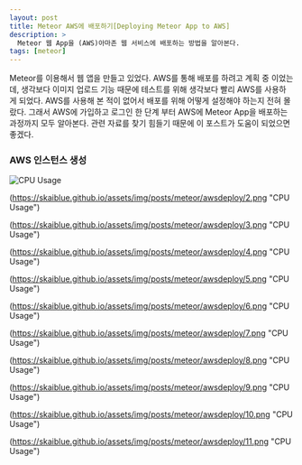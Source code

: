 ```yaml
---
layout: post
title: Meteor AWS에 배포하기[Deploying Meteor App to AWS]
description: >
  Meteor 웹 App을 (AWS)아마존 웹 서비스에 배포하는 방법을 알아본다.
tags: [meteor]
---
```


Meteor를 이용해서 웹 앱을 만들고 있었다. AWS를 통해 배포를 하려고 계획 중 이었는데, 생각보다 이미지 업로드 기능 때문에 테스트를 위해 생각보다 빨리 AWS를 사용하게 되었다. AWS를 사용해 본 적이 없어서 배포를 위해 어떻게 설정해야 하는지 전혀 몰랐다. 그래서 AWS에 가입하고 로그인 한 단계 부터 AWS에 Meteor App을 배포하는 과정까지 모두 알아본다. 관련 자료를 찾기 힘들기 때문에 이 포스트가 도움이 되었으면 좋겠다.

### AWS 인스턴스 생성

![](https://skaiblue.github.io/assets/img/posts/meteor/awsdeploy/1.png "CPU Usage")

(https://skaiblue.github.io/assets/img/posts/meteor/awsdeploy/2.png "CPU Usage")

(https://skaiblue.github.io/assets/img/posts/meteor/awsdeploy/3.png "CPU Usage")

(https://skaiblue.github.io/assets/img/posts/meteor/awsdeploy/4.png "CPU Usage")

(https://skaiblue.github.io/assets/img/posts/meteor/awsdeploy/5.png "CPU Usage")

(https://skaiblue.github.io/assets/img/posts/meteor/awsdeploy/6.png "CPU Usage")

(https://skaiblue.github.io/assets/img/posts/meteor/awsdeploy/7.png "CPU Usage")

(https://skaiblue.github.io/assets/img/posts/meteor/awsdeploy/8.png "CPU Usage")

(https://skaiblue.github.io/assets/img/posts/meteor/awsdeploy/9.png "CPU Usage")

(https://skaiblue.github.io/assets/img/posts/meteor/awsdeploy/10.png "CPU Usage")

(https://skaiblue.github.io/assets/img/posts/meteor/awsdeploy/11.png "CPU Usage")